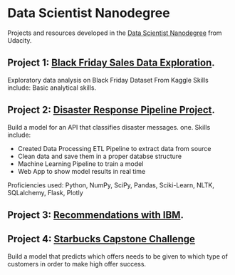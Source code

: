 # Data Scientist Nanodegree

Projects and resources developed in the [Data Scientist Nanodegree](https://www.udacity.com/course/data-scientist-nanodegree--nd025) from Udacity.

## Project 1: [Black Friday Sales Data Exploration](https://github.com/Vikram25/Udacity-Data-Science/tree/master/Black%20Friday%20Sales%20Data%20Exploration).
 Exploratory data analysis on Black Friday Dataset From Kaggle 
 Skills include: Basic analytical skills.

## Project 2: [Disaster Response Pipeline Project](https://github.com/Vikram25/Udacity-Data-Science/tree/master/Disaster%20Response%20Project).
Build a model for an API that classifies disaster messages. one. Skills include:
* Created Data Processing ETL Pipeline to extract data from source
* Clean data and save them in a proper databse structure
* Machine Learning Pipeline to train a model
* Web App to show model results in real time

Proficiencies used: Python, NumPy, SciPy, Pandas, Sciki-Learn, NLTK, SQLalchemy, Flask, Plotly


## Project 3: [Recommendations with IBM](https://github.com/Vikram25/Udacity-Data-Science/tree/master/Recommendations%20with%20IBM).

## Project 4: [Starbucks Capstone Challenge](https://github.com/Vikram25/Udacity-Data-Science/tree/master/Starbucks%20Capstone%20Project)
Build a model that predicts which offers needs to be given to which type of customers in order to make high offer success.


